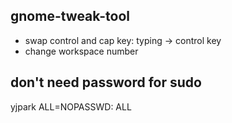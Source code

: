 ## gnome-tweak-tool

- swap control and cap key: typing -> control key
- change workspace number

## don't need password for sudo
yjpark ALL=NOPASSWD: ALL
